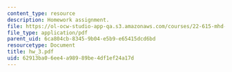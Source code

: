 ```yaml
---
content_type: resource
description: Homework assignment.
file: https://ol-ocw-studio-app-qa.s3.amazonaws.com/courses/22-615-mhd-theory-of-fusion-systems-spring-2007/62913ba06ee4a98989be4df1ef24a17d_hw_3.pdf
file_type: application/pdf
parent_uid: 6ca804cb-8345-9b04-e5b9-e65415dcd6bd
resourcetype: Document
title: hw_3.pdf
uid: 62913ba0-6ee4-a989-89be-4df1ef24a17d
---
```


